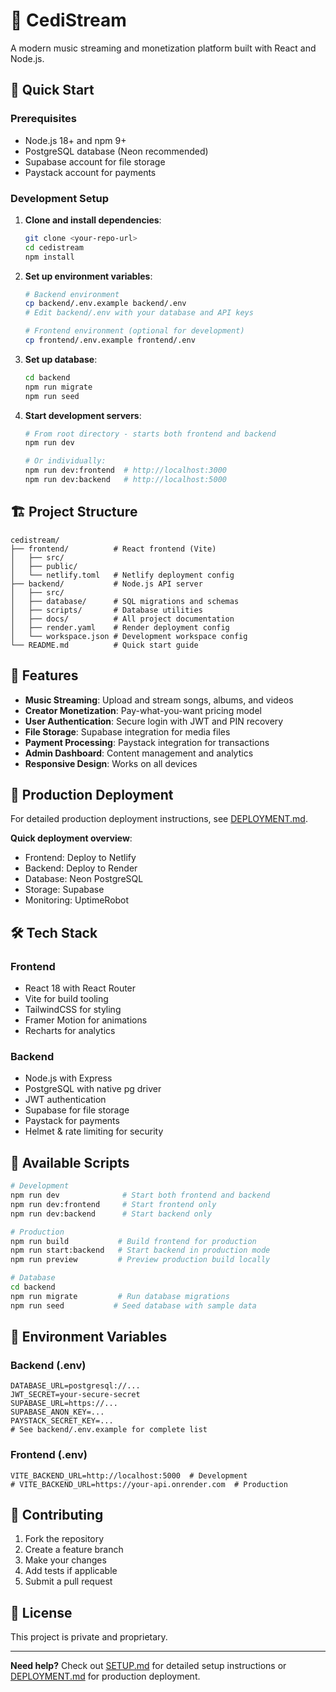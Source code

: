 # 🎵 CediStream

A modern music streaming and monetization platform built with React and Node.js.

## 🚀 Quick Start

### Prerequisites
- Node.js 18+ and npm 9+
- PostgreSQL database (Neon recommended)
- Supabase account for file storage
- Paystack account for payments

### Development Setup

1. **Clone and install dependencies**:
   ```bash
   git clone <your-repo-url>
   cd cedistream
   npm install
   ```

2. **Set up environment variables**:
   ```bash
   # Backend environment
   cp backend/.env.example backend/.env
   # Edit backend/.env with your database and API keys
   
   # Frontend environment (optional for development)
   cp frontend/.env.example frontend/.env
   ```

3. **Set up database**:
   ```bash
   cd backend
   npm run migrate
   npm run seed
   ```

4. **Start development servers**:
   ```bash
   # From root directory - starts both frontend and backend
   npm run dev
   
   # Or individually:
   npm run dev:frontend  # http://localhost:3000
   npm run dev:backend   # http://localhost:5000
   ```

## 🏗️ Project Structure

```
cedistream/
├── frontend/          # React frontend (Vite)
│   ├── src/
│   ├── public/
│   └── netlify.toml   # Netlify deployment config
├── backend/           # Node.js API server
│   ├── src/
│   ├── database/      # SQL migrations and schemas
│   ├── scripts/       # Database utilities
│   ├── docs/          # All project documentation
│   ├── render.yaml    # Render deployment config
│   └── workspace.json # Development workspace config
└── README.md          # Quick start guide
```

## 🌟 Features

- **Music Streaming**: Upload and stream songs, albums, and videos
- **Creator Monetization**: Pay-what-you-want pricing model
- **User Authentication**: Secure login with JWT and PIN recovery
- **File Storage**: Supabase integration for media files
- **Payment Processing**: Paystack integration for transactions
- **Admin Dashboard**: Content management and analytics
- **Responsive Design**: Works on all devices

## 🚀 Production Deployment

For detailed production deployment instructions, see [DEPLOYMENT.md](./DEPLOYMENT.md).

**Quick deployment overview**:
- Frontend: Deploy to Netlify
- Backend: Deploy to Render
- Database: Neon PostgreSQL
- Storage: Supabase
- Monitoring: UptimeRobot

## 🛠️ Tech Stack

### Frontend
- React 18 with React Router
- Vite for build tooling
- TailwindCSS for styling
- Framer Motion for animations
- Recharts for analytics

### Backend
- Node.js with Express
- PostgreSQL with native pg driver
- JWT authentication
- Supabase for file storage
- Paystack for payments
- Helmet & rate limiting for security

## 📝 Available Scripts

```bash
# Development
npm run dev              # Start both frontend and backend
npm run dev:frontend     # Start frontend only
npm run dev:backend      # Start backend only

# Production
npm run build           # Build frontend for production
npm run start:backend   # Start backend in production mode
npm run preview         # Preview production build locally

# Database
cd backend
npm run migrate         # Run database migrations
npm run seed           # Seed database with sample data
```

## 🔧 Environment Variables

### Backend (.env)
```env
DATABASE_URL=postgresql://...
JWT_SECRET=your-secure-secret
SUPABASE_URL=https://...
SUPABASE_ANON_KEY=...
PAYSTACK_SECRET_KEY=...
# See backend/.env.example for complete list
```

### Frontend (.env)
```env
VITE_BACKEND_URL=http://localhost:5000  # Development
# VITE_BACKEND_URL=https://your-api.onrender.com  # Production
```

## 🤝 Contributing

1. Fork the repository
2. Create a feature branch
3. Make your changes
4. Add tests if applicable
5. Submit a pull request

## 📄 License

This project is private and proprietary.

---

**Need help?** Check out [SETUP.md](./SETUP.md) for detailed setup instructions or [DEPLOYMENT.md](./DEPLOYMENT.md) for production deployment.